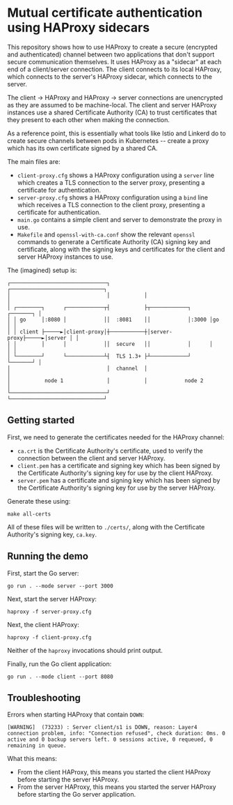 # Mutual certificate authentication using HAProxy sidecars

This repository shows how to use HAProxy to create a secure (encrypted and
authenticated) channel between two applications that don't support secure
communication themselves. It uses HAProxy as a "sidecar" at each end of a
client/server connection. The client connects to its local HAProxy, which
connects to the server's HAProxy sidecar, which connects to the server.

The client -> HAProxy and HAProxy -> server connections are unencrypted as they
are assumed to be machine-local. The client and server HAProxy instances use
a shared Certificate Authority (CA) to trust certificates that they present
to each other when making the connection.

As a reference point, this is essentially what tools like Istio and Linkerd
do to create secure channels between pods in Kubernetes -- create a proxy which
has its own certificate signed by a shared CA.

The main files are:

- `client-proxy.cfg` shows a HAProxy configuration using a `server` line which
    creates a TLS connection to the server proxy, presenting a certificate
    for authentication.
- `server-proxy.cfg` shows a HAProxy configuration using a `bind` line which
    receives a TLS connection to the client proxy, presenting a certificate
    for authentication.
- `main.go` contains a simple client and server to demonstrate the proxy in use.
- `Makefile` and `openssl-with-ca.conf` show the relevant `openssl` commands
    to generate a Certificate Authority (CA) signing key and certificate, along
    with the signing keys and certificates for the client and server HAProxy
    instances to use.

The (imagined) setup is:

```
┌───────────────────────────────┐           ┌──────────────────────────────┐
│                               │           │                              │
│ ┌────────┐      ┌────────────┬┤           ├┬────────────┐      ┌───────┐ │
│ │ go     │:8080 │            ││  :8081    ││            │:3000 │go     │ │
│ │ client ├─────►│client-proxy│┼───────────┼│server-proxy├─────►│server │ │
│ │        │      │            ││  secure   ││            │      │       │ │
│ └────────┘      └────────────┴┤  TLS 1.3+ ├┴────────────┘      └───────┘ │
│                               │  channel  │                              │
│           node 1              │           │            node 2            │
└───────────────────────────────┘           └──────────────────────────────┘
```

## Getting started

First, we need to generate the certificates needed for the HAProxy channel:

- `ca.crt` is the Certificate Authority's certificate, used to verify the
    connection between the client and server HAProxy.
- `client.pem` has a certificate and signing key which has been signed by the
    Certificate Authority's signing key for use by the client HAProxy.
- `server.pem` has a certificate and signing key which has been signed by the
    Certificate Authority's signing key for use by the server HAProxy.

Generate these using:

```
make all-certs
```

All of these files will be written to `./certs/`, along with the Certificate
Authority's signing key, `ca.key`.

## Running the demo

First, start the Go server:

```
go run . --mode server --port 3000
```

Next, start the server HAProxy:

```
haproxy -f server-proxy.cfg
```

Next, the client HAProxy:

```
haproxy -f client-proxy.cfg
```

Neither of the `haproxy` invocations should print output.

Finally, run the Go client application:

```
go run . --mode client --port 8080
```

## Troubleshooting

Errors when starting HAProxy that contain `DOWN`:

```
[WARNING]  (73233) : Server client/s1 is DOWN, reason: Layer4 connection problem, info: "Connection refused", check duration: 0ms. 0 active and 0 backup servers left. 0 sessions active, 0 requeued, 0 remaining in queue.
```

What this means:

- From the client HAProxy, this means you started the client HAProxy before
    starting the server HAProxy.
- From the server HAProxy, this means you started the server HAProxy before
    starting the Go server application.

